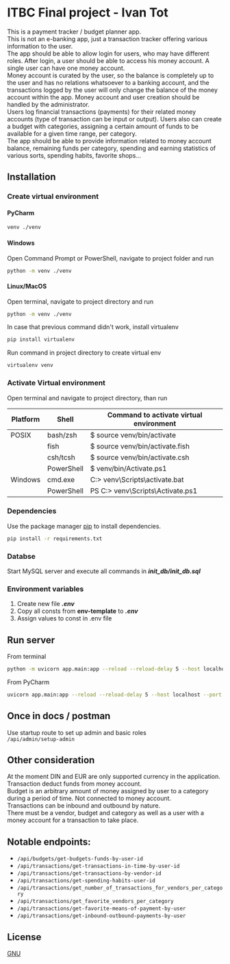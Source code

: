 # ITBC Final project - Ivan Tot

This is a payment tracker / budget planner app.  
This is not an e-banking app, just a transaction tracker offering various information to the user.   
The app should be able to allow login for users, who may have different roles. After login, a user should be able to access his money account. A single user can have one money account.  
Money account is curated by the user, so the balance is completely up to the user and has no relations whatsoever to a banking account, and the transactions logged by the user will only change the balance of the money account within the app.
Money account and user creation should be handled by the administrator.  
Users log financial transactions (payments) for their related money accounts (type of transaction can be input or output).
Users also can create a budget with categories, assigning a certain amount of funds to be available for a given time range, per category.  
The app should be able to provide information related to money account balance, remaining funds per category, spending and earning statistics of various sorts, spending habits, favorite shops…

## Installation

### Create virtual environment
#### PyCharm
```bash
venv ./venv
```
#### Windows
Open Command Prompt or PowerShell, navigate to project folder and run
```bash
python -m venv ./venv
```
#### Linux/MacOS
Open terminal, navigate to project directory and run
```bash
python -m venv ./venv
```
In case that previous command didn't work, install virtualenv
```bash
pip install virtualenv
```
Run command in project directory to create virtual env
```bash
virtualenv venv
```
### Activate Virtual environment
Open terminal and navigate to project directory, than run

| Platform | Shell      | Command to activate virtual environment |
|----------|------------|-----------------------------------------|
| POSIX    | bash/zsh   | $ source venv/bin/activate              |
|          | fish       | $ source venv/bin/activate.fish         |
|          | csh/tcsh   | $ source venv/bin/activate.csh          |
|          | PowerShell | $ venv/bin/Activate.ps1                 |
| Windows  | cmd.exe    | C:\> venv\Scripts\activate.bat          |
|          | PowerShell | PS C:\> venv\Scripts\Activate.ps1       |

### Dependencies
Use the package manager [pip](https://pip.pypa.io/en/stable/) to install dependencies.
```bash
pip install -r requirements.txt
```
### Databse
Start MySQL server and execute all commands in **_init_db/init_db.sql_**

### Environment variables
1. Create new file **_.env_**
2. Copy all consts from **env-template** to **_.env_**
3. Assign values to const in .env file


## Run server
From terminal
```bash
python -m uvicorn app.main:app --reload --reload-delay 5 --host localhost --port 8000
```
From PyCharm
```bash
uvicorn app.main:app --reload --reload-delay 5 --host localhost --port 8000
```

## Once in docs / postman
Use startup route to set up admin and basic roles  
`/api/admin/setup-admin`

## Other consideration
At the moment DIN and EUR are only supported currency in the application.  
Transaction deduct funds from money account.   
Budget is an arbitrary amount of money assigned by user to a category during a period of time. Not connected to money account.  
Transactions can be inbound and outbound by nature.  
There must be a vendor, budget and category as well as a user with a money account for a transaction to take place.


## Notable endpoints:  
-    `/api/budgets/get-budgets-funds-by-user-id`
-    `/api/transactions/get-transactions-in-time-by-user-id`
-    `/api/transactions/get-transactions-by-vendor-id`
-    `/api/transactions/get-spending-habits-user-id`
-    `/api/transactions/get_number_of_transactions_for_vendors_per_category`
-    `/api/transactions/get_favorite_vendors_per_category`
-    `/api/transactions/get-favorite-means-of-payment-by-user`
-    `/api/transactions/get-inbound-outbound-payments-by-user`



[//]: # (## Contributing)

[//]: # ()
[//]: # (Pull requests are welcome. For major changes, please open an issue first)

[//]: # (to discuss what you would like to change.)

## License

[GNU](https://www.gnu.org/licenses/gpl-3.0.en.html)